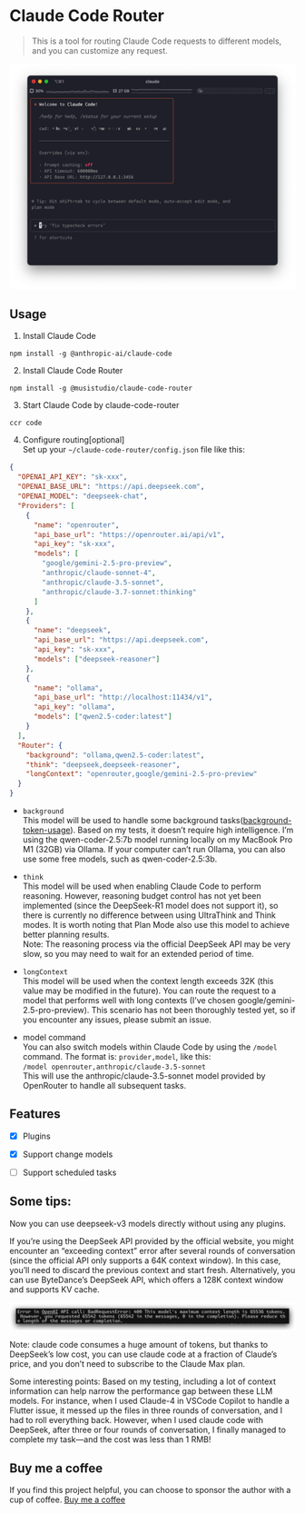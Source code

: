 # Claude Code Router

> This is a tool for routing Claude Code requests to different models, and you can customize any request.


![](screenshoots/claude-code.png)

## Usage

1. Install Claude Code

```shell
npm install -g @anthropic-ai/claude-code
```

2. Install Claude Code Router

```shell
npm install -g @musistudio/claude-code-router
```

3. Start Claude Code by claude-code-router

```shell
ccr code
```

4. Configure routing[optional]    
Set up your `~/claude-code-router/config.json` file like this:
```json
{
  "OPENAI_API_KEY": "sk-xxx",
  "OPENAI_BASE_URL": "https://api.deepseek.com",
  "OPENAI_MODEL": "deepseek-chat",
  "Providers": [
    {
      "name": "openrouter",
      "api_base_url": "https://openrouter.ai/api/v1",
      "api_key": "sk-xxx",
      "models": [
        "google/gemini-2.5-pro-preview",
        "anthropic/claude-sonnet-4",
        "anthropic/claude-3.5-sonnet",
        "anthropic/claude-3.7-sonnet:thinking"
      ]
    },
    {
      "name": "deepseek",
      "api_base_url": "https://api.deepseek.com",
      "api_key": "sk-xxx",
      "models": ["deepseek-reasoner"]
    },
    {
      "name": "ollama",
      "api_base_url": "http://localhost:11434/v1",
      "api_key": "ollama",
      "models": ["qwen2.5-coder:latest"]
    }
  ],
  "Router": {
    "background": "ollama,qwen2.5-coder:latest",
    "think": "deepseek,deepseek-reasoner",
    "longContext": "openrouter,google/gemini-2.5-pro-preview"
  }
}
```
- `background`    
This model will be used to handle some background tasks([background-token-usage](https://docs.anthropic.com/en/docs/claude-code/costs#background-token-usage)). Based on my tests, it doesn’t require high intelligence. I’m using the qwen-coder-2.5:7b model running locally on my MacBook Pro M1 (32GB) via Ollama.
If your computer can’t run Ollama, you can also use some free models, such as qwen-coder-2.5:3b.


- `think`    
This model will be used when enabling Claude Code to perform reasoning. However, reasoning budget control has not yet been implemented (since the DeepSeek-R1 model does not support it), so there is currently no difference between using UltraThink and Think modes.
It is worth noting that Plan Mode also use this model to achieve better planning results.    
Note: The reasoning process via the official DeepSeek API may be very slow, so you may need to wait for an extended period of time.


- `longContext`   
This model will be used when the context length exceeds 32K (this value may be modified in the future). You can route the request to a model that performs well with long contexts (I’ve chosen google/gemini-2.5-pro-preview). This scenario has not been thoroughly tested yet, so if you encounter any issues, please submit an issue.


- model command   
You can also switch models within Claude Code by using the `/model` command. The format is: `provider,model`, like this:     
`/model openrouter,anthropic/claude-3.5-sonnet`    
This will use the anthropic/claude-3.5-sonnet model provided by OpenRouter to handle all subsequent tasks.

## Features
- [x] Plugins
- [x] Support change models
- [ ] Support scheduled tasks


## Some tips:
Now you can use deepseek-v3 models directly without using any plugins.

If you’re using the DeepSeek API provided by the official website, you might encounter an “exceeding context” error after several rounds of conversation (since the official API only supports a 64K context window). In this case, you’ll need to discard the previous context and start fresh. Alternatively, you can use ByteDance’s DeepSeek API, which offers a 128K context window and supports KV cache.

![](screenshoots/contexterror.jpg)

Note: claude code consumes a huge amount of tokens, but thanks to DeepSeek’s low cost, you can use claude code at a fraction of Claude’s price, and you don’t need to subscribe to the Claude Max plan.

Some interesting points: Based on my testing, including a lot of context information can help narrow the performance gap between these LLM models. For instance, when I used Claude-4 in VSCode Copilot to handle a Flutter issue, it messed up the files in three rounds of conversation, and I had to roll everything back. However, when I used claude code with DeepSeek, after three or four rounds of conversation, I finally managed to complete my task—and the cost was less than 1 RMB!


## Buy me a coffee
If you find this project helpful, you can choose to sponsor the author with a cup of coffee.
[Buy me a coffee](http://paypal.me/musistudio1999)